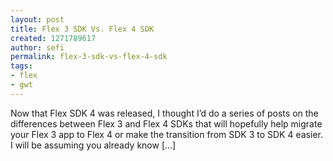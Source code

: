 ```yaml
---
layout: post
title: Flex 3 SDK Vs. Flex 4 SDK
created: 1271789617
author: sefi
permalink: flex-3-sdk-vs-flex-4-sdk
tags:
- flex
- gwt
---
```

Now that Flex SDK 4 was released, I thought I’d do a series of posts on the differences between Flex 3 and Flex 4 SDKs that will hopefully help migrate your Flex 3 app to Flex 4 or make the transition from SDK 3 to SDK 4 easier. I will be assuming you already know [...]<img alt="" border="0" src="http://stats.wordpress.com/b.gif?host=flexblackbelt.wordpress.com&blog=5633522&post=273&subd=flexblackbelt&ref=&feed=1" width="1" height="1" />
